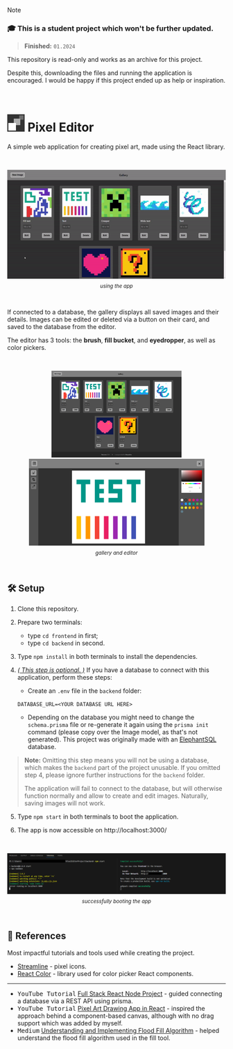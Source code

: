 > [!NOTE]
> ### 🎓 This is a student project which won't be further updated.
> > **Finished:** `01.2024`
>
> This repository is read-only and works as an archive for this project.
>
> Despite this, downloading the files and running the application is encouraged. I would be happy if this project ended up as help or inspiration.
<br/>

# <img src="frontend/public/favicon/PixelEditor-favicon-large.png" width="40px" /> Pixel Editor

A simple web application for creating pixel art, made using the React library.

<br/>
<p align="center">
<img src="Media/PixelEditor.gif" width="600px" /><br/>
<i><sub>using the app</sub></i>
</p>
<br/>

If connected to a database, the gallery displays all saved images and their details. Images can be edited or deleted via a button on their card, and saved to the database from the editor.

The editor has 3 tools: the **brush**, **fill bucket**, and **eyedropper**, as well as color pickers.

<br/>
<p align="center">
<img src="Media/Gallery.png" width="300px" /> <img src="Media/Editor.png" width="405px" /><br/>
<i><sub>gallery and editor</sub></i>
</p>

<br/>

## 🛠 Setup

1. Clone this repository.

2. Prepare two terminals:
   - type `cd frontend` in first;
   - type `cd backend` in second.

3. Type `npm install` in both terminals to install the dependencies.

4. *<u>( This step is optional. )</u>* If you have a database to connect with this application, perform these steps:
   - Create an `.env` file in the `backend` folder:
    ```env
    DATABASE_URL=<YOUR DATABASE URL HERE>
    ```
   - Depending on the database you might need to change the `schema.prisma` file or re-generate it again using the `prisma init` command (please copy over the Image model, as that's not generated). This project was originally made with an [ElephantSQL](https://www.elephantsql.com/) database.

> **Note:** Omitting this step means you will not be using a database, which makes the `backend` part of the project unusable. If you omitted step 4, please ignore further instructions for the `backend` folder.
> 
> The application will fail to connect to the database, but will otherwise function normally and allow to create and edit images. Naturally, saving images will not work.

5. Type `npm start` in both terminals to boot the application.

6. The app is now accessible on http://localhost:3000/

<br/>
<p align="center">
<img src="Media/Boot.png" width="800px" /><br/>
<i><sub>successfully booting the app</sub></i>
</p>

<br/>

## 🔗 References

Most impactful tutorials and tools used while creating the project.

- [Streamline](https://www.streamlinehq.com/icons/pixel) - pixel icons.
- [React Color](https://casesandberg.github.io/react-color/) - library used for color picker React components.

---

- <kbd>YouTube Tutorial</kbd> [Full Stack React Node Project](https://www.youtube.com/watch?v=2MoSzSlAuNk) - guided connecting a database via a REST API using prisma.
- <kbd>YouTube Tutorial</kbd> [Pixel Art Drawing App in React](https://www.youtube.com/watch?v=IAD68la3An8&) - inspired the approach behind a component-based canvas, although with no drag support which was added by myself.
- <kbd>Medium</kbd> [Understanding and Implementing Flood Fill Algorithm](https://medium.com/@koray.kara98.kk/understanding-and-implementing-flood-fill-algorithm-60ab81538d54) - helped understand the flood fill algorithm used in the fill tool.

<br/>

